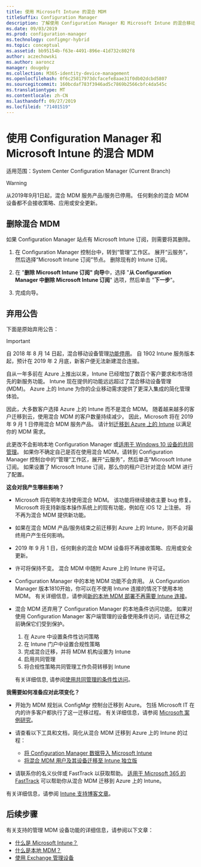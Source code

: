```yaml
---
title: 使用 Microsoft Intune 的混合 MDM
titleSuffix: Configuration Manager
description: 了解使用 Configuration Manager 和 Microsoft Intune 的混合移动设备管理 (MDM)。
ms.date: 09/03/2019
ms.prod: configuration-manager
ms.technology: configmgr-hybrid
ms.topic: conceptual
ms.assetid: bb95154b-f63e-4491-896e-41d732c802f8
author: aczechowski
ms.author: aaroncz
manager: dougeby
ms.collection: M365-identity-device-management
ms.openlocfilehash: 0f6c25817973dcfacefe8aae31f0db02dcbd5807
ms.sourcegitcommit: 160bcdaf783f3946ad5c7869b2566cbfc4da545c
ms.translationtype: MT
ms.contentlocale: zh-CN
ms.lasthandoff: 09/27/2019
ms.locfileid: "71401519"
---
```

# <a name="hybrid-mdm-with-configuration-manager-and-microsoft-intune"></a>使用 Configuration Manager 和 Microsoft Intune 的混合 MDM

适用范围：System Center Configuration Manager (Current Branch)

> [!WARNING]
> 从2019年9月1日起，混合 MDM 服务产品/服务已停用。 任何剩余的混合 MDM 设备都不会接收策略、应用或安全更新。

## <a name="remove-hybrid-mdm"></a>删除混合 MDM

如果 Configuration Manager 站点有 Microsoft Intune 订阅，则需要将其删除。

1. 在 Configuration Manager 控制台中，转到“管理”工作区。 展开“云服务”，然后选择“Microsoft Intune 订阅”节点。 删除现有的 Intune 订阅。

1. 在 "**删除 Microsoft Intune 订阅" 向导**中，选择 "**从 Configuration Manager 中删除 Microsoft Intune 订阅**" 选项，然后单击 "**下一步**"。

1. 完成向导。

## <a name="deprecation-announcement"></a>弃用公告

下面是原始弃用公告：

> [!Important]  
> 自 2018 年 8 月 14 日起，混合移动设备管理[功能停用](/sccm/core/plan-design/changes/deprecated/removed-and-deprecated-cmfeatures)。 自 1902 Intune 服务版本起，预计在 2019 年 2 月底，新客户便无法新建混合连接。
> <!--Intune feature 2683117-->  
> 自从一年多前在 Azure 上推出以来，Intune 已经增加了数百个客户要求和市场领先的新服务功能。 Intune 现在提供的功能远远超过了混合移动设备管理 (MDM)。 Azure 上的 Intune 为你的企业移动需求提供了更深入集成的简化管理体验。
>
> 因此，大多数客户选择 Azure 上的 Intune 而不是混合 MDM。 随着越来越多的客户迁移到云，使用混合 MDM 的客户数量持续减少。 因此，Microsoft 将在 2019 年 9 月 1 日停用混合 MDM 服务产品。 请计划[迁移到 Azure 上的 Intune](/sccm/mdm/deploy-use/migrate-hybridmdm-to-intunesa) 以满足你的 MDM 需求。
>
> 此更改不会影响本地 Configuration Manager 或[适用于 Windows 10 设备的共同管理](/sccm/comanage/overview)。 如果你不确定自己是否在使用混合 MDM，请转到 Configuration Manager 控制台中的“管理”工作区，展开“云服务”，然后单击“Microsoft Intune 订阅。 如果设置了 Microsoft Intune 订阅，那么你的租户已针对混合 MDM 进行了配置。
>
> **这会对我产生哪些影响？**
>
> - Microsoft 将在明年支持使用混合 MDM。 该功能将继续接收主要 bug 修复。 Microsoft 将支持新版本操作系统上的现有功能，例如在 iOS 12 上注册。 将不再为混合 MDM 提供新功能。  
>
> - 如果在混合 MDM 产品/服务结束之前迁移到 Azure 上的 Intune，则不会对最终用户产生任何影响。  
>
> - 2019 年 9 月 1 日，任何剩余的混合 MDM 设备将不再接收策略、应用或安全更新。  
>
> - 许可将保持不变。 混合 MDM 中随附 Azure 上的 Intune 许可证。  
>
> - Configuration Manager 中的本地 MDM 功能不会弃用。 从 Configuration Manager 版本1810开始，你可以在不使用 Intune 连接的情况下使用本地 MDM。 有关详细信息，请参阅[新的本地 MDM 部署不再需要 Intune 连接](/sccm/core/plan-design/changes/whats-new-in-version-1810#bkmk_opmdm)。
>
> - 混合 MDM 还弃用了 Configuration Manager 的本地条件访问功能。 如果对使用 Configuration Manager 客户端管理的设备使用条件访问，请在迁移之前确保它们受到保护。
>     1. 在 Azure 中设置条件性访问策略
>     2. 在 Intune 门户中设置合规性策略
>     3. 完成混合迁移，并将 MDM 机构设置为 Intune
>     4. 启用共同管理
>     5. 将合规性策略共同管理工作负荷转移到 Intune
>
>     有关详细信息, 请参阅[使用共同管理的条件性访问](https://docs.microsoft.com/sccm/comanage/quickstart-conditional-access)。
>
> **我需要如何准备应对此项变化？**
>
> - 开始为 MDM 规划从 ConfigMgr 控制台迁移到 Azure。 包括 Microsoft IT 在内的许多客户都执行了这一迁移过程。 有关详细信息，请参阅 [Microsoft 案例研究](https://aka.ms/Intune_MSFT)。  
>
> - 请查看以下工具和文档，简化从混合 MDM 迁移到 Azure 上的 Intune 的过程：  
>   - [将 Configuration Manager 数据导入 Microsoft Intune](/sccm/mdm/deploy-use/migrate-import-data)  
>   - [将混合 MDM 用户及其设备迁移至 Intune 独立版](/sccm/mdm/deploy-use/migrate-hybridmdm-to-intunesa)  
>
> - 请联系你的名义伙伴或 FastTrack 以获取帮助。 [适用于 Microsoft 365 的 FastTrack](https://aka.ms/hybrid_fasttrack) 可以帮助你从混合 MDM 迁移到 Azure 上的 Intune。
>
> 有关详细信息，请参阅 [Intune 支持博客文章](https://aka.ms/hybrid_notification)。

<!--

With the hybrid mobile device management (MDM) feature of Configuration Manager, manage iOS, Windows, and Android devices. All management tasks are handled from the Configuration Manager console where you perform the rest of your management tasks seamlessly integrated with Microsoft Intune's online service over the internet. Use Configuration Manager to let users access company resources on their devices in a secure, managed way. By using device management, you protect company data while letting users enroll their personal or company-owned devices to access company data. 

This article assumes that you use Configuration Manager to manage computers. It also assumes that you're interested in extending the Configuration Manager console with Intune to manage mobile devices. 



## Capabilities

Hybrid MDM supports the following management capabilities on devices:

-   Retire and wipe devices  

-   Configure compliance settings such as passwords, security, roaming, encryption, and wireless communication  

-   Deploy line-of-business (LOB) apps to devices  

-   Deploy apps to devices that connect to Windows Store, Windows Phone Store, App Store, or Google Play  

-   Collect hardware inventory  

-   Collect software inventory by using built-in reports  



## Hybrid MDM enrollment

To bring devices into hybrid management, those devices must be enrolled with the service. How devices enroll devices depends on the device type, ownership, and the level of management needed.

- **"Bring your own device" (BYOD)**: Users enroll their personal phones, tablets, or PCs  

- **Corporate-owned device (COD)**: Enable management scenarios like remote wipe, shared devices, or user affinity for a device  

- If you use [Exchange ActiveSync](/sccm/mdm/plan-design/device-enrollment-methods#mobile-device-management-with-exchange-activesync-and-configuration-manager), either on-premises or hosted in the cloud, you can enable simple Intune management without enrollment. Windows PCs can also be managed using [Intune client software](/intune/deploy-use/manage-windows-pcs-with-microsoft-intune).

-->

## <a name="next-steps"></a>后续步骤

有关支持的管理 MDM 设备功能的详细信息，请参阅以下文章：

- [什么是 Microsoft Intune？](https://docs.microsoft.com/intune/what-is-intune)
- [什么是本地 MDM？](/sccm/mdm/understand/manage-mobile-devices-with-on-premises-infrastructure)
- [使用 Exchange 管理设备](/sccm/mdm/deploy-use/manage-mobile-devices-with-exchange-activesync)
